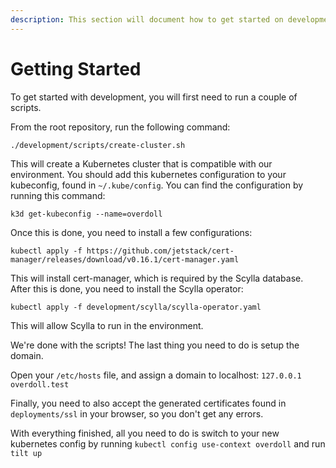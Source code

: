 ```yaml
---
description: This section will document how to get started on development
---
```


# Getting Started

To get started with development, you will first need to run a couple of scripts.

From the root repository, run the following command:

```text
./development/scripts/create-cluster.sh
```

This will create a Kubernetes cluster that is compatible with our environment. You should add this kubernetes configuration to your kubeconfig, found in `~/.kube/config`. You can find the configuration by running this command:

```text
k3d get-kubeconfig --name=overdoll
```

Once this is done, you need to install a few configurations:

```text
kubectl apply -f https://github.com/jetstack/cert-manager/releases/download/v0.16.1/cert-manager.yaml
```

This will install cert-manager, which is required by the Scylla database. After this is done, you need to install the Scylla operator:

```text
kubectl apply -f development/scylla/scylla-operator.yaml
```

This will allow Scylla to run in the environment.

We're done with the scripts! The last thing you need to do is setup the domain.

Open your `/etc/hosts` file, and assign a domain to localhost: `127.0.0.1 overdoll.test`

Finally, you need to also accept the generated certificates found in `deployments/ssl` in your browser, so you don't get any errors.

With everything finished, all you need to do is switch to your new kubernetes config by running `kubectl config use-context overdoll` and run `tilt up`
